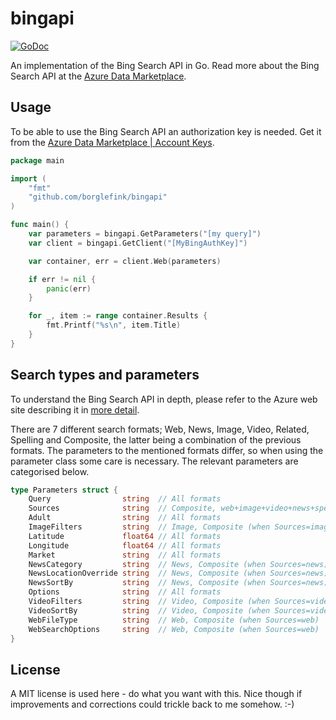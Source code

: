 # bingapi #
[![GoDoc](https://godoc.org/github.com/borglefink/bingapi?status.svg)](https://godoc.org/github.com/borglefink/bingapi)

An implementation of the Bing Search API in Go. Read more about the Bing Search API at the [Azure Data Marketplace](https://datamarket.azure.com/dataset/bing/search).


## Usage

To be able to use the Bing Search API an authorization key is needed. Get it from the [Azure Data Marketplace | Account Keys](https://datamarket.azure.com/account/keys).

```Go
package main

import (
	"fmt"
	"github.com/borglefink/bingapi"
)

func main() {
	var parameters = bingapi.GetParameters("[my query]")
	var client = bingapi.GetClient("[MyBingAuthKey]")

	var container, err = client.Web(parameters)

	if err != nil {
		panic(err)
	}

	for _, item := range container.Results {
		fmt.Printf("%s\n", item.Title)
	}
}
```


## Search types and parameters

To understand the Bing Search API in depth, please refer to the Azure web site describing it in [more detail](https://datamarket.azure.com/dataset/bing/search).

There are 7 different search formats; Web, News, Image, Video, Related, Spelling and Composite, the latter being a combination of the previous formats. The parameters to the mentioned formats differ, so when using the parameter class some care is necessary. The relevant parameters are categorised below.

```Go
type Parameters struct {
	Query                string  // All formats
	Sources              string  // Composite, web+image+video+news+spell
	Adult                string  // All formats
	ImageFilters         string  // Image, Composite (when Sources=image)
	Latitude             float64 // All formats
	Longitude            float64 // All formats
	Market               string  // All formats
	NewsCategory         string  // News, Composite (when Sources=news)
	NewsLocationOverride string  // News, Composite (when Sources=news)
	NewsSortBy           string  // News, Composite (when Sources=news)
	Options              string  // All formats
	VideoFilters         string  // Video, Composite (when Sources=video)
	VideoSortBy          string  // Video, Composite (when Sources=video)
	WebFileType          string  // Web, Composite (when Sources=web)
	WebSearchOptions     string  // Web, Composite (when Sources=web)
}
```


## License

A MIT license is used here - do what you want with this. Nice though if improvements and corrections could trickle back to me somehow. :-)
